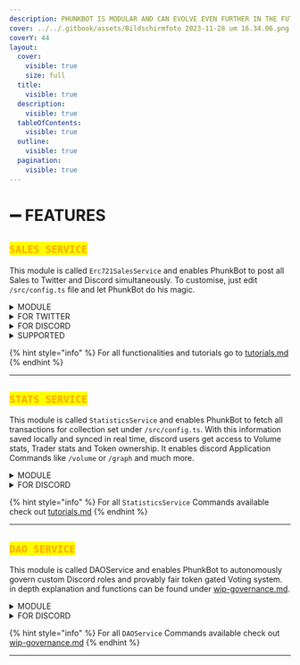 ```yaml
---
description: PHUNKBOT IS MODULAR AND CAN EVOLVE EVEN FURTHER IN THE FUTURE
cover: ../../.gitbook/assets/Bildschirmfoto 2023-11-28 um 16.34.06.png
coverY: 44
layout:
  cover:
    visible: true
    size: full
  title:
    visible: true
  description:
    visible: true
  tableOfContents:
    visible: true
  outline:
    visible: true
  pagination:
    visible: true
---
```


# ➖ FEATURES

## <mark style="color:orange;">`SALES SERVICE`</mark>

This module is called `Erc721SalesService` and enables PhunkBot to post all Sales to Twitter and Discord simultaneously. To customise, just edit `/src/config.ts` file and let PhunkBot do his magic.

<details>

<summary>MODULE</summary>

```typescript
import { Erc721SalesService } from './erc721sales.service';
```

</details>

<details>

<summary>FOR TWITTER</summary>

#### Sample of PhunkBot Log for successfully processed Sales event:

```log
2023-11-28 00:43:15] [base.service] [info]: Successfully tweeted: 1729299877790662770 -> Phunk #2949 was flipped for Ξ0.202 ($411) by servo.eth
| https://t.co/0MvKrg7ULB https://t.co/26upLUEDHu 
```

#### Output:

[https://x.com/PhunkBot/status/1729299877790662770](https://x.com/PhunkBot/status/1729299877790662770?s=20)

</details>

<details>

<summary>FOR DISCORD</summary>

#### Discord Output for tweet above:

<img src="../../.gitbook/assets/Bildschirmfoto 2023-11-28 um 15.34.02 (1).png" alt="" data-size="original">

</details>

<details>

<summary>SUPPORTED</summary>

* [NotLarvaLabs](../notlarvalabs/) marketplace.
* OpenSea marketplace (inkl. SeaPort).
* NFTX - Sweeps, Buys and Sells.
* X2Y2 - Sweeps, Buys and Sells.
* LooksRare v2 - Sweeps, Buys and Sells..
* BLUR.io - Sweeps, Buys and Sells involving **ERC20** "blurio pool" wrapped ETH.
* **MEV** sniping bot.
* **CLI mode feature: CLI** command implemented to replay transaction.
* Integrate **flywheel** (phunks.pro) sales into bot with custom Message.
* Integrate **Auctions** (phunks.auction) **sales only** with custom Message.
* **Embeded** discord bot design implemented with dynamic smart exchange **ICON** support.

</details>

{% hint style="info" %}
For all functionalities and tutorials go to [tutorials.md](tutorials.md "mention")
{% endhint %}

***

## <mark style="color:orange;">`STATS SERVICE`</mark>

This module is called `StatisticsService` and enables PhunkBot to fetch all transactions for collection set under `/src/config.ts`.  With this information saved locally and synced in real time, discord users get access to Volume stats, Trader stats and Token ownership. It enables discord Application Commands like `/volume` or `/graph` and much more.

<details>

<summary>MODULE</summary>

```typescript
import { StatisticsService } from './extensions/statistics.extension.service';
```

</details>

<details>

<summary>FOR DISCORD</summary>

#### Sample of PhunkBot Log for command /owned \<wallet>

```log
[2023-11-26 17:18:54] [statistics.service] [info]: ./token_images/phunk1313.png 
[2023-11-26 17:18:54] [statistics.service] [info]: ./token_images/phunk3301.png 
[2023-11-26 17:18:54] [statistics.service] [info]: ./token_images/phunk5799.png 
[2023-11-26 17:18:54] [statistics.service] [info]: ./token_images/phunk6128.png
```

#### Output:

<img src="../../.gitbook/assets/Bildschirmfoto 2023-11-28 um 15.54.57.png" alt="" data-size="original">

</details>

{% hint style="info" %}
For all `StatisticsService` Commands available check out [tutorials.md](tutorials.md "mention")&#x20;
{% endhint %}

***

## <mark style="color:orange;">`DAO SERVICE`</mark>

This module is called DAOService and enables PhunkBot to autonomously govern custom Discord roles and provably fair token gated Voting system. in depth explanation and functions can be found under [wip-governance.md](wip-governance.md "mention").&#x20;

<details>

<summary>MODULE</summary>

```typescript
import { DAOService } from './extensions/dao/dao.extension.service';
import { DAOController } from './extensions/dao/dao.controller';
```

</details>

<details>

<summary>FOR DISCORD</summary>

#### Sample of PhunkBot command /createpoll

<img src="../../.gitbook/assets/image (12).png" alt="" data-size="original">

#### Output:

![](<../../.gitbook/assets/image (53).png>)

</details>

{% hint style="info" %}
For all `DAOService` Commands available check out [wip-governance.md](wip-governance.md "mention")
{% endhint %}

***
